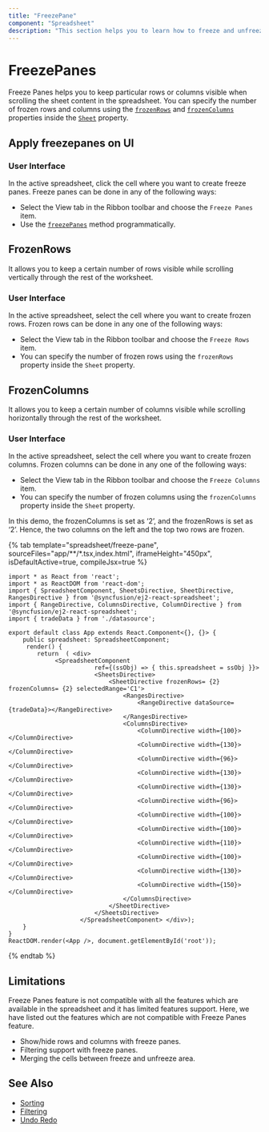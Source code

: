 ```yaml
---
title: "FreezePane"
component: "Spreadsheet"
description: "This section helps you to learn how to freeze and unfreeze a row and column in the Spreadsheet control."
---
```


# FreezePanes

Freeze Panes helps you to keep particular rows or columns visible when scrolling the sheet content in the spreadsheet. You can specify the number of frozen rows and columns using the [`frozenRows`](../api/spreadsheet/#frozenRows) and [`frozenColumns`](../api/spreadsheet/#frozenColumns) properties inside the [`Sheet`](../api/spreadsheet#sheets) property.

## Apply freezepanes on UI

### User Interface

In the active spreadsheet, click the cell where you want to create freeze panes. Freeze panes can be done in any of the following ways:

* Select the View tab in the Ribbon toolbar and choose the `Freeze Panes` item.
* Use the [`freezePanes`](../api/spreadsheet/#freezePanes) method programmatically.

## FrozenRows

It allows you to keep a certain number of rows visible while scrolling vertically through the rest of the worksheet.

### User Interface

In the active spreadsheet, select the cell where you want to create frozen rows. Frozen rows can be done in any one of the following ways:

* Select the View tab in the Ribbon toolbar and choose the `Freeze Rows` item.
* You can specify the number of frozen rows using the `frozenRows` property inside the `Sheet` property.

## FrozenColumns

It allows you to keep a certain number of columns visible while scrolling horizontally through the rest of the worksheet.

### User Interface

In the active spreadsheet, select the cell where you want to create frozen columns. Frozen columns can be done in any one of the following ways:

* Select the View tab in the Ribbon toolbar and choose the `Freeze Columns` item.
* You can specify the number of frozen columns using the `frozenColumns` property inside the `Sheet` property.

In this demo, the frozenColumns is set as ‘2’, and the frozenRows is set as ‘2’. Hence, the two columns on the left and the top two rows are frozen.

{% tab template="spreadsheet/freeze-pane", sourceFiles="app/**/*.tsx,index.html", iframeHeight="450px", isDefaultActive=true, compileJsx=true %}

```tsx
import * as React from 'react';
import * as ReactDOM from 'react-dom';
import { SpreadsheetComponent, SheetsDirective, SheetDirective, RangesDirective } from '@syncfusion/ej2-react-spreadsheet';
import { RangeDirective, ColumnsDirective, ColumnDirective } from '@syncfusion/ej2-react-spreadsheet';
import { tradeData } from './datasource';

export default class App extends React.Component<{}, {}> {
    public spreadsheet: SpreadsheetComponent;
     render() {
        return  ( <div>
             <SpreadsheetComponent
                        ref={(ssObj) => { this.spreadsheet = ssObj }}>
                        <SheetsDirective>
                            <SheetDirective frozenRows= {2} frozenColumns= {2} selectedRange='C1'>
                                <RangesDirective>
                                    <RangeDirective dataSource={tradeData}></RangeDirective>
                                </RangesDirective>
                                <ColumnsDirective>
                                    <ColumnDirective width={100}></ColumnDirective>
                                    <ColumnDirective width={130}></ColumnDirective>
                                    <ColumnDirective width={96}></ColumnDirective>
                                    <ColumnDirective width={130}></ColumnDirective>
                                    <ColumnDirective width={130}></ColumnDirective>
                                    <ColumnDirective width={96}></ColumnDirective>
                                    <ColumnDirective width={100}></ColumnDirective>
                                    <ColumnDirective width={100}></ColumnDirective>
                                    <ColumnDirective width={110}></ColumnDirective>
                                    <ColumnDirective width={100}></ColumnDirective>
                                    <ColumnDirective width={130}></ColumnDirective>
                                    <ColumnDirective width={150}></ColumnDirective>
                                </ColumnsDirective>
                            </SheetDirective>
                        </SheetsDirective>
                    </SpreadsheetComponent> </div>);
    }
}
ReactDOM.render(<App />, document.getElementById('root'));
```

{% endtab %}

## Limitations

Freeze Panes feature is not compatible with all the features which are available in the spreadsheet and it has limited features support. Here, we have listed out the features which are not compatible with Freeze Panes feature.

* Show/hide rows and columns with freeze panes.
* Filtering support with freeze panes.
* Merging the cells between freeze and unfreeze area.

## See Also

* [Sorting](./sort)
* [Filtering](./filter)
* [Undo Redo](./undo-redo)